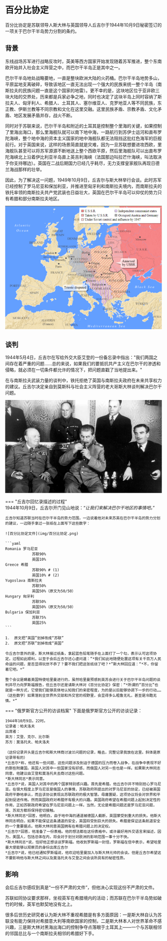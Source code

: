 # 百分比协定

百分比协定是苏联领导人斯大林与英国领导人丘吉尔于1944年10月9日秘密签订的一项关于巴尔干半岛势力分割的条约。

## 背景

东线战场苏军进行战略反攻时，英美等西方国家开始发现随着苏军推进，整个东南欧开始并入社会主义阵营之中，而巴尔干半岛正是其中之一。

巴尔干半岛地处战略要地，一直是整块欧洲大陆的火药桶。巴尔干半岛地势多山，平原盆地支离破碎，导致该地区一直无法出现一个强大的民族来统一整个半岛（南斯拉夫的民族问题一直是这个国家的地雷）。更不幸的是，这块地区位于亚非欧三块大陆的交界处，历来都是兵家必争之地，同时也决定了这块半岛上同时容纳了斯拉夫人、匈牙利人、希腊人、土耳其人、塞尔维亚人、克罗地亚人等不同民族，东正教、伊斯兰教等不同宗教和文化在这里交融。这里民族矛盾、宗教矛盾、文化矛盾、地区发展矛盾并存，战火不断。

同时对于苏联来说，巴尔干半岛和附近的土耳其是控制整个里海的关键，如果控制了里海出海口，那么里海舰队就可以南下地中海，一路航行到苏伊士运河和直布罗陀海峡，整个地中海的资本主义国家的地中海舰队都无法阻挡这批红色海军的巨舰前行。对于英国来说，这样的场景简直就是灾难，因为一旦苏联想要进攻西欧，里海舰队甚至可以将苏军源源不断地送上整个西欧平原，然后里海舰队可以出直布罗陀海峡北上沿着伊比利亚半岛直上英吉利海峡（法国那边叫拉芒什海峡，叫法取决于你支持哪边）。英国在二战后期国力已经几乎耗尽，无力支撑皇家舰队再现日德兰海战那样的壮举。

因此，为了解决这一问题，1949年10月9日，丘吉尔与斯大林举行会谈。此时苏军已经控制了罗马尼亚和保加利亚，并推进至匈牙利和南斯拉夫境内，而南斯拉夫的铁托率领的南斯拉夫共产党武装也日益壮大，英国在巴尔干半岛可以仰仗的势力只有希腊和部分南斯拉夫地区。

![当时的势力划分](img/当时的势力划分.png)

## 谈判

1944年5月4日，丘吉尔在写给外交大臣艾登的一份备忘录中指出："我们两国之间存在着严重的问题……总的来说，如果我们的要抵抗共产主义在巴尔干的渗透和侵略，就必须在一切条件都允许的情况下，把问题直戳了当地提出来。"

在与南斯拉夫武装力量的谈判中，铁托拒绝了英国与南斯拉夫政府在未来共享权力的建议。丘吉尔决定亲自到莫斯科与社会主义阵营的老大哥斯大林谈判解决巴尔干问题。

![会谈图片](img/斯大林和丘吉尔会谈.jpg)

=== "丘吉尔回忆录描述的过程"  
    1944年10月9日，丘吉尔开门见山地说：“*让我们来解决巴尔干地区的事情吧。*”

    丘吉尔知道苏联当时在巴尔干半岛的势力范围，一边说着他对未来苏英在巴尔干半岛的势力分划的建议，一边随手拿过一张纸在上面写下这些数字：

    ![百分比协定文件](img/百分比协定.png)

    ```yaml
    Romania 罗马尼亚 
                苏联90% 
                英国10%
    Greece 希腊 
                苏联90% # (1) 
                英国10% # (2)
    Yugoslava 南斯拉夫 
                苏联50% 
                英国50%（原文为50/50）
    Hungary 匈牙利 
                苏联50% 
                英国50%（原文为50/50）
    Bulgaria 保加利亚 
                苏联75% 
                英国25%
    ```

    1.  原文把“英国”划掉改成“苏联”
    2.  原文把“苏联”划掉改成“英国”

    令丘吉尔意外的是，斯大林接过纸条，拿起蓝色铅笔随手在上面打了一个勾，表示认可这项协定。过程如此顺利，以至于会后丘吉尔还心虚问道：“*我们如此地随便处置这项有关千百万人民命运的问题，是否显得玩世不恭了？要不我们把这张纸烧了吧？*”斯大林回应道：“*不，你留着它吧。*”

    整个会议是瞒着美国特使哈里曼进行的，虽然哈里曼预感到英苏会进行关于巴尔干半岛问题的谈判并尽力向罗斯福报告，但丘吉尔还是请斯大林对《百分比协定》保密：“*所谓的“百分比”也就是一种方式，它使我们能够具体地认知我们的亲密程度，为的是以后能够协调下一步的行动……（这些数字）如果落到全世界外交部和外交官的视野里，会显得多么粗鲁无礼，甚至是冷酷无情。*” 
=== "俄罗斯官方公开的访谈档案"
    下面是俄罗斯官方公开的访谈记录：

    1944年10月9日。22时。
    记录者：帕夫洛夫
    出席者：
    英方：艾登、克尔、比尔斯
    苏方：莫洛托夫、帕夫洛夫

    （这份记录开头是丘吉尔和斯大林商讨波兰问题的记录，略去，完整记录我放在这里。斜体是原记录带有的）
    *丘吉尔*称，他还有一些问题，这些问题涉及到迫于德国的压力而卷入战争，在战争中表现不好的那些附庸国。英国人对其中一些国家没有好感，而俄国人对另一些也是一样。如果斯大林同志同意，他建议由艾登和莫洛托夫去商讨这些问题。  
    *斯大林同志*表示同意。  
    *丘吉尔*说，英国人对其中的两个国家特别感兴趣。首先是希腊。他丘吉尔并不特别担心罗马尼亚。在很大程度上罗马尼亚是俄国人的事情，苏联政府所提出的对罗马尼亚的协定，已经被英国政府平静地承认，而且该协议表现出苏联政府的极大智慧。毋庸置疑，这项协议将会对世界和平起到促进作用。然而英国政府对希腊怀有极大的兴趣。英国政府希望在希腊问题上起到决定性的作用，正如苏联政府希望在罗马尼亚问题上一样。当然，无论是希腊问题还是罗马尼亚问题，英、苏双方都将保持密切接触。  
    *斯大林同志*回答，他明白，由于地中海的通道被德国人截断，英国蒙受到重大的损失。他斯大林同志明白，如果不能保证这条通道的安全，英国将受到巨大的损失。希腊是保证这条航道安全的一个重要据点。他斯大林同意英国拥有在希腊问题上的决定权。  
    *丘吉尔*回答，他准备了一份表格。他的想法都在这份表格中。或许最好用外交语言来描述，因为，美国人，包括总体在内，将会对于划分对欧洲的影响范围一事十分不快。  
    *斯大林同志*说，恰好他正想谈谈罗斯福。他收到罗斯福一封信，罗斯福在信中表示，希望哈里曼大使能够以观察员的身份出席丘吉尔
    *丘吉尔*说，他已经通知罗斯福说，他欢迎哈里曼加入与斯大林元帅的会谈。但是丘吉尔希望这不要影响他与斯大林之间以及莫洛托夫与艾登之间会谈所具有的秘密性质。

##  影响

会后丘吉尔感叹到真是“一份不严肃的文件”，但他决心实现这份不严肃的文件。

苏联如同协议要求那样，坐视英军在希腊境内的活动；而苏联在巴尔干半岛势如破竹的时候，英军也默契地没有北上。

很多后世历史研究者认为斯大林不重视希腊是有多方面原因：一是斯大林自认为苏联没有能力保持对希腊意大利等南欧国家的控制，二是斯大林本人对世界革命不感兴趣，三是斯大林对黑海出海口的控制争夺点落眼于土耳其上——一个与苏联相邻的邻国总比与一个南斯拉夫相邻的希腊好下手。